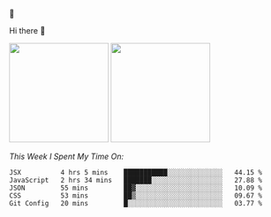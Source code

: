 
🚀 


Hi there 👋

<!--
**BambuTeam/BambuTeam** is a ✨ _special_ ✨ repository because its `README.md` (this file) appears on your GitHub profile.

Here are some ideas to get you started:

- 🔭 I’m currently working on ...
- 🌱 I’m currently learning ...
- 👯 I’m looking to collaborate on ...
- 🤔 I’m looking for help with ...
- 💬 Ask me about ...
- 📫 How to reach me: ...
- 😄 Pronouns: ...
- ⚡ Fun fact: ...
-->

<img height="180em" src="https://github-readme-stats.vercel.app/api?username=BambuTeam&show_icons=true&hide_border=true&&count_private=true&include_all_commits=true&theme=dark" />


<img height="180em" src="https://github-readme-stats.vercel.app/api/top-langs/?username=BambuTeam&layout=compact&theme=dark" />





*This Week I Spent My Time On:*
<!--START_SECTION:waka-->
```text
JSX          4 hrs 5 mins    ███████████░░░░░░░░░░░░░░   44.15 % 
JavaScript   2 hrs 34 mins   ███████░░░░░░░░░░░░░░░░░░   27.88 % 
JSON         55 mins         ██▓░░░░░░░░░░░░░░░░░░░░░░   10.09 % 
CSS          53 mins         ██▒░░░░░░░░░░░░░░░░░░░░░░   09.67 % 
Git Config   20 mins         █░░░░░░░░░░░░░░░░░░░░░░░░   03.77 % 
```
<!--END_SECTION:waka-->
